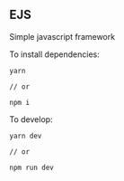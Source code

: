 **EJS**
---
Simple javascript framework

To install dependencies:
```
yarn

// or

npm i
```
To develop:
```
yarn dev

// or

npm run dev
```
